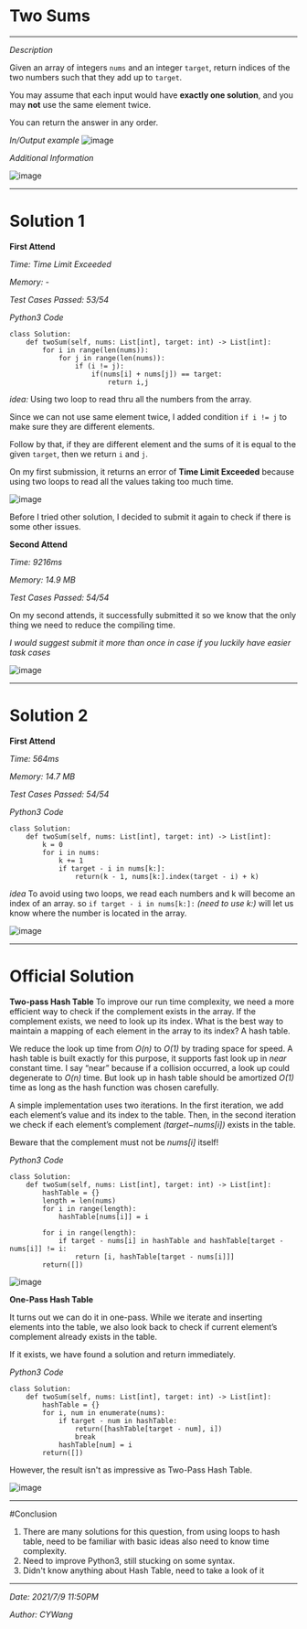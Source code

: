 # Two Sums

------

*Description*

Given an array of integers `nums` and an integer `target`, return indices of the two numbers such that they add up to `target`.

You may assume that each input would have **exactly one solution**, and you may **not** use the same element twice.

You can return the answer in any order.



*In/Output example*
![image](https://github.com/cywang95/images/blob/main/LeetCode/Q1-TwoSum/InOutPutExamle.png?raw=true)

*Additional Information*

![image](https://github.com/cywang95/images/blob/main/LeetCode/Q1-TwoSum/otherRequirement.png?raw=true)

-----

# Solution 1

**First Attend**

*Time: Time Limit Exceeded*

*Memory: -*

*Test Cases Passed: 53/54*



*Python3 Code*

```
class Solution:
    def twoSum(self, nums: List[int], target: int) -> List[int]:
        for i in range(len(nums)):
            for j in range(len(nums)):
                if (i != j):
                    if(nums[i] + nums[j]) == target:
                        return i,j

```




*idea:*
Using two loop to read thru all the numbers from the array.

Since we can not use same element twice, I added condition `if i != j` to make
sure they are different elements.

Follow by that, if they are different element and the sums of it is equal to the
given `target`, then we return `i` and `j`.

On my first submission, it returns an error of **Time Limit Exceeded** because
using two loops to read all the values taking too much time.

![image](https://github.com/cywang95/images/blob/main/LeetCode/Q1-TwoSum/SolutionError.png?raw=true)

Before I tried other solution, I decided to submit it again to check if there is
some other issues.


**Second Attend**

*Time: 9216ms*

*Memory: 14.9 MB*

*Test Cases Passed: 54/54*


On my second attends, it successfully submitted it so we know that the only
thing we need to reduce the compiling time.


*I would suggest submit it more than once in case if you luckily have easier task cases*


![image](https://github.com/cywang95/images/blob/main/LeetCode/Q1-TwoSum/DoubleCheck.png?raw=true)

----

# Solution 2

**First Attend**

*Time: 564ms*

*Memory: 14.7 MB*

*Test Cases Passed: 54/54*


*Python3 Code*

```
class Solution:
    def twoSum(self, nums: List[int], target: int) -> List[int]:
        k = 0
        for i in nums:
            k += 1
            if target - i in nums[k:]:
                return(k - 1, nums[k:].index(target - i) + k)

```


*idea*
To avoid using two loops, we read each numbers and k will become an index of an
array. so `if target - i in nums[k:]:` *(need to use k:)* will let us know where
the number is located in the array.

![image](https://github.com/cywang95/images/blob/main/LeetCode/Q1-TwoSum/S2result.png?raw=true)

------

# Official Solution

**Two-pass Hash Table**
To improve our run time complexity, we need a more efficient way to check if the complement exists in the array.
If the complement exists, we need to look up its index. What is the best way to maintain a mapping of each element in the array to its index? A hash table.

We reduce the look up time from *O(n)* to *O(1)* by trading space for speed. A hash table is built exactly for this purpose, it supports fast look up in *near* constant time. I say “near” because if a collision occurred, a look up could degenerate to *O(n)* time. But look up in hash table should be amortized *O(1)* time as long as the hash function was chosen carefully.

A simple implementation uses two iterations. In the first iteration, we add each element’s value and its index to the table. Then, in the second iteration we check if each element’s complement *(target−nums[i])* exists in the table.

Beware that the complement must not be *nums[i]* itself!




*Python3 Code*

```
class Solution:
    def twoSum(self, nums: List[int], target: int) -> List[int]:
        hashTable = {}
        length = len(nums)
        for i in range(length):
            hashTable[nums[i]] = i

        for i in range(length):
            if target - nums[i] in hashTable and hashTable[target - nums[i]] != i:
                return [i, hashTable[target - nums[i]]]
        return([])
```

![image](https://github.com/cywang95/images/blob/main/LeetCode/Q1-TwoSum/twoPassHashTableResult.png?raw=true)





**One-Pass Hash Table**

It turns out we can do it in one-pass. While we iterate and inserting elements into the table, we also look back to check if current element’s complement already exists in the table.

If it exists, we have found a solution and return immediately.


*Python3 Code*
```
class Solution:
    def twoSum(self, nums: List[int], target: int) -> List[int]:
        hashTable = {}
        for i, num in enumerate(nums):
            if target - num in hashTable:
                return([hashTable[target - num], i])
                break
            hashTable[num] = i
        return([])
```

However, the result isn't as impressive as Two-Pass Hash Table.


![image](https://github.com/cywang95/images/blob/main/LeetCode/Q1-TwoSum/OnePassHashTable.png?raw=true)



-----

#Conclusion

1. There are many solutions for this question, from using loops to hash table,
need to be familiar with basic ideas also need to know time complexity.
2. Need to improve Python3, still stucking on some syntax.
3. Didn't know anything about Hash Table, need to take a look of it

-----
*Date: 2021/7/9 11:50PM*

*Author: CYWang*
